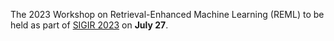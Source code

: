 The 2023 Workshop on Retrieval-Enhanced Machine Learning (REML) to be held as part of [SIGIR 2023](https://sigir.org/sigir2023/) on **July 27**. 

